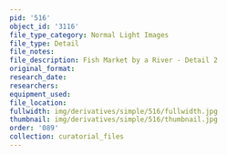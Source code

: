 ```yaml
---
pid: '516'
object_id: '3116'
file_type_category: Normal Light Images
file_type: Detail
file_notes:
file_description: Fish Market by a River - Detail 2
original_format:
research_date:
researchers:
equipment_used:
file_location:
fullwidth: img/derivatives/simple/516/fullwidth.jpg
thumbnail: img/derivatives/simple/516/thumbnail.jpg
order: '089'
collection: curatorial_files
---
```

